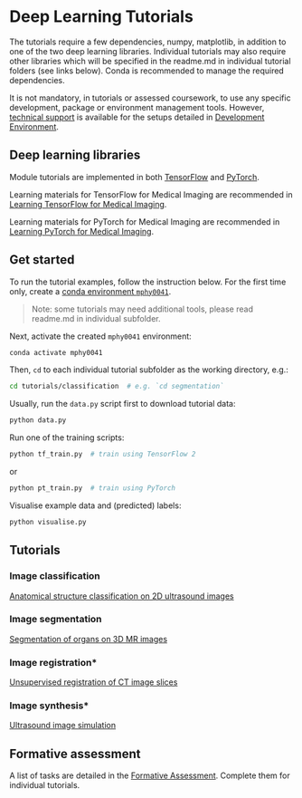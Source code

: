 # Deep Learning Tutorials
The tutorials require a few dependencies, numpy, matplotlib, in addition to one of the two deep learning libraries. Individual tutorials may also require other libraries which will be specified in the readme.md in individual tutorial folders (see links below). Conda is recommended to manage the required dependencies. 

It is not mandatory, in tutorials or assessed coursework, to use any specific development, package or environment management tools. However, [technical support](https://github.com/YipengHu/MPHY0030/blob/main/docs/dev_env_python.md) is available for the setups detailed in [Development Environment](../docs/env.md). 

## Deep learning libraries
Module tutorials are implemented in both [TensorFlow](https://www.tensorflow.org/) and [PyTorch](https://pytorch.org/). 

Learning materials for TensorFlow for Medical Imaging are recommended in [Learning TensorFlow for Medical Imaging](../docs/tensorflow.md).

Learning materials for PyTorch for Medical Imaging are recommended in [Learning PyTorch for Medical Imaging](../docs/pytorch.md).

## Get started
To run the tutorial examples, follow the instruction below. 
For the first time only, create a [conda environment `mphy0041`](../docs/env.md).  
>Note: some tutorials may need additional tools, please read readme.md in individual subfolder.

Next, activate the created `mphy0041` environment:
``` bash
conda activate mphy0041
```

Then, `cd` to each individual tutorial subfolder as the working directory, e.g.:
``` bash
cd tutorials/classification  # e.g. `cd segmentation`
```

Usually, run the `data.py` script first to download tutorial data: 
``` bash
python data.py
```

Run one of the training scripts:
``` bash
python tf_train.py  # train using TensorFlow 2
```
or 
``` bash
python pt_train.py  # train using PyTorch
```

Visualise example data and (predicted) labels:
``` bash
python visualise.py
```

## Tutorials

### Image classification
[Anatomical structure classification on 2D ultrasound images](./classification)

### Image segmentation
[Segmentation of organs on 3D MR images](./segmentation)

### Image registration*
[Unsupervised registration of CT image slices](./registration)

### Image synthesis*
[Ultrasound image simulation](./synthesis)


## Formative assessment
A list of tasks are detailed in the [Formative Assessment](../docs/formative.md). Complete them for individual tutorials.
